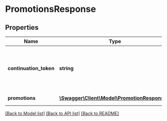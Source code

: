 # PromotionsResponse

## Properties
Name | Type | Description | Notes
------------ | ------------- | ------------- | -------------
**continuation_token** | **string** | Token te be used in a subsequent request to obtain the next page of results | [optional] 
**promotions** | [**\Swagger\Client\Model\PromotionResponse[]**](PromotionResponse.md) | List of promotions | 

[[Back to Model list]](../README.md#documentation-for-models) [[Back to API list]](../README.md#documentation-for-api-endpoints) [[Back to README]](../README.md)



